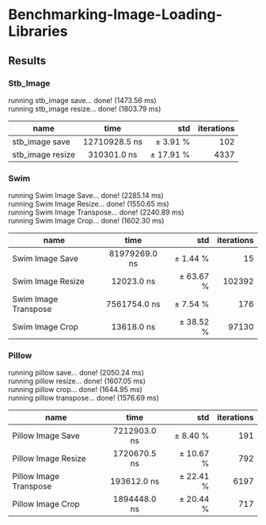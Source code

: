 # Benchmarking-Image-Loading-Libraries

## Results

### Stb_Image
running stb_image save... done! (1473.56 ms)  
running stb_image resize... done! (1803.79 ms)
        
| name                | time           | std         | iterations  
| --------------------|:--------------:|------------:|-------------:
| stb_image save      | 12710928.5 ns  | ±   3.91 %  | 102        
| stb_image resize    | 310301.0 ns    | ±  17.91 %  | 4337         

### Swim 
running Swim Image Save... done! (2285.14 ms)   
running Swim Image Resize... done! (1550.65 ms)  
running Swim Image Transpose... done! (2240.89 ms)  
running Swim Image Crop... done! (1602.30 ms)

| name                | time           | std         | iterations  
| --------------------|:--------------:|------------:|-------------:
| Swim Image Save     | 81979269.0 ns  | ±   1.44 %  | 15        
| Swim Image Resize   | 12023.0 ns     | ±  63.67 %  | 102392         
| Swim Image Transpose| 7561754.0 ns   | ±   7.54 %  | 176        
| Swim Image Crop     | 13618.0 ns     | ±  38.52 %  | 97130        

### Pillow

running pillow save... done! (2050.24 ms)  
running pillow resize... done! (1607.05 ms)  
running pillow crop... done! (1644.95 ms)  
running pillow transpose... done! (1576.69 ms)

| name                  | time           | std         | iterations  
| ----------------------|:--------------:|------------:|-------------:
| Pillow Image Save     | 7212903.0 ns   | ±   8.40 %  | 191         
| Pillow Image Resize   | 1720670.5 ns   | ±  10.67 %  | 792      
| Pillow Image Transpose| 193612.0 ns    | ±  22.41 %  | 6197         
| Pillow Image Crop     | 1894448.0 ns   | ±  20.44 %  | 717        
